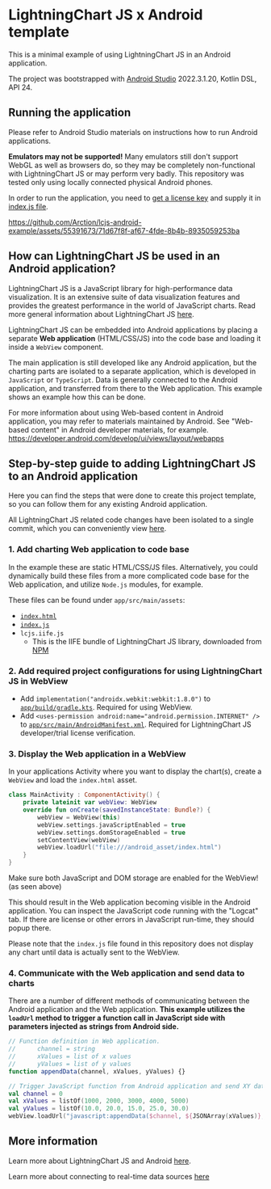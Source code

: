 # LightningChart JS x Android template

This is a minimal example of using LightningChart JS in an Android application.

The project was bootstrapped with [Android Studio](https://developer.android.com/studio) 2022.3.1.20, Kotlin DSL, API 24.

## Running the application

Please refer to Android Studio materials on instructions how to run Android applications.

**Emulators may not be supported!** Many emulators still don't support WebGL as well as browsers do, so they may be completely non-functional with LightningChart JS or may perform very badly.
This repository was tested only using locally connected physical Android phones.

In order to run the application, you need to [get a license key](https://lightningchart.com/js-charts/#license-key) and supply it in [index.js file](https://github.com/Arction/lcjs-android-example/blob/master/app/src/main/assets/index.js).

https://github.com/Arction/lcjs-android-example/assets/55391673/71d67f8f-af67-4fde-8b4b-8935059253ba

## How can LightningChart JS be used in an Android application?

LightningChart JS is a JavaScript library for high-performance data visualization.
It is an extensive suite of data visualization features and provides the greatest performance in the world of JavaScript charts. Read more general information about LightningChart JS [here](https://lightningchart.com/js-charts/docs/).

LightningChart JS can be embedded into Android applications by placing a separate **Web application** (HTML/CSS/JS) into the code base and loading it inside a `WebView` component.

The main application is still developed like any Android application, but the charting parts are isolated to a separate application, which is developed in `JavaScript` or `TypeScript`. Data is generally connected to the Android application, and transferred from there to the Web application. This example shows an example how this can be done.

For more information about using Web-based content in Android application, you may refer to materials maintained by Android.
See "Web-based content" in Android developer materials, for example. https://developer.android.com/develop/ui/views/layout/webapps

## Step-by-step guide to adding LightningChart JS to an Android application

Here you can find the steps that were done to create this project template, so you can follow them for any existing Android application.

All LightningChart JS related code changes have been isolated to a single commit, which you can conveniently view [here](https://github.com/Arction/lcjs-android-example/commit/c84cc6570f81edb766531998d94f4002684b5528).

### 1. Add charting Web application to code base

In the example these are static HTML/CSS/JS files.
Alternatively, you could dynamically build these files from a more complicated code base for the Web application, and utilize `Node.js` modules, for example.

These files can be found under `app/src/main/assets`:

- [`index.html`](https://github.com/Arction/lcjs-android-example/blob/master/app/src/main/assets/index.html)
- [`index.js`](https://github.com/Arction/lcjs-android-example/blob/master/app/src/main/assets/index.js)
- `lcjs.iife.js`
  - This is the IIFE bundle of LightningChart JS library, downloaded from [NPM](https://www.npmjs.com/package/@lightningchart/lcjs?activeTab=code)

### 2. Add required project configurations for using LightningChart JS in WebView

- Add `implementation("androidx.webkit:webkit:1.8.0")` to [`app/build/gradle.kts`](https://github.com/Arction/lcjs-android-example/blob/master/app/build.gradle.kts). Required for using WebView.
- Add `<uses-permission android:name="android.permission.INTERNET" />` to [`app/src/main/AndroidManifest.xml`](https://github.com/Arction/lcjs-android-example/blob/master/app/src/main/AndroidManifest.xml). Required for LightningChart JS developer/trial license verification.

### 3. Display the Web application in a WebView

In your applications Activity where you want to display the chart(s), create a `WebView` and load the `index.html` asset.

```kotlin
class MainActivity : ComponentActivity() {
    private lateinit var webView: WebView
    override fun onCreate(savedInstanceState: Bundle?) {
        webView = WebView(this)
        webView.settings.javaScriptEnabled = true
        webView.settings.domStorageEnabled = true
        setContentView(webView)
        webView.loadUrl("file:///android_asset/index.html")
    }
}
```

Make sure both JavaScript and DOM storage are enabled for the WebView! (as seen above)

This should result in the Web application becoming visible in the Android application.
You can inspect the JavaScript code running with the "Logcat" tab. If there are license or other errors in JavaScript run-time, they should popup there.

Please note that the `index.js` file found in this repository does not display any chart until data is actually sent to the WebView.

### 4. Communicate with the Web application and send data to charts

There are a number of different methods of communicating between the Android application and the Web application.
**This example utilizes the `loadUrl` method to trigger a function call in JavaScript side with parameters injected as strings from Android side.**

```js
// Function definition in Web application.
//      channel = string
//      xValues = list of x values
//      yValues = list of y values
function appendData(channel, xValues, yValues) {}
```

```kotlin
// Trigger JavaScript function from Android application and send XY data points over as parameters.
val channel = 0
val xValues = listOf(1000, 2000, 3000, 4000, 5000)
val yValues = listOf(10.0, 20.0, 15.0, 25.0, 30.0)
webView.loadUrl("javascript:appendData($channel, ${JSONArray(xValues)}, ${JSONArray(yValues)})")
```

## More information

Learn more about LightningChart JS and Android [here](https://lightningchart.com/js-charts/docs/frameworks/android/).

Learn more about connecting to real-time data sources [here](https://lightningchart.com/js-charts/docs/basic-topics/real-time-data/)
